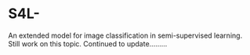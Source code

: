 # S4L- 
An extended model for image classification in semi-supervised learning.
Still work on this topic.        Continued to update.........
